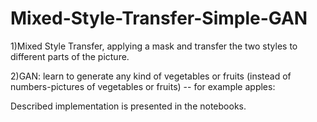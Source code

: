 # Mixed-Style-Transfer-Simple-GAN

1)Mixed Style Transfer, applying a mask and transfer the two styles to different parts of the picture.

2)GAN: learn to generate any kind of vegetables or fruits (instead of numbers-pictures of vegetables or fruits) -- for example apples:

Described implementation is presented in the notebooks.
